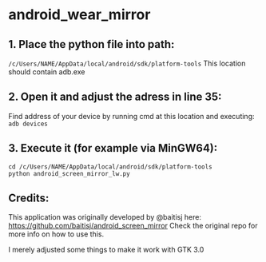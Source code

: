 # android_wear_mirror

## 1. Place the python file into path:

`/c/Users/NAME/AppData/local/android/sdk/platform-tools`
This location should contain adb.exe

## 2. Open it and adjust the adress in line 35:

Find address of your device by running cmd at this location and executing:
`adb devices`

## 3. Execute it (for example via MinGW64):
```
cd /c/Users/NAME/AppData/local/android/sdk/platform-tools
python android_screen_mirror_lw.py
```


## Credits:

This application was originally developed by @baitisj here: 
https://github.com/baitisj/android_screen_mirror
Check the original repo for more info on how to use this.

I merely adjusted some things to make it work with GTK 3.0
